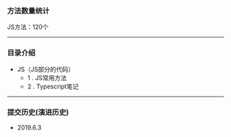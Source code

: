 ### 方法数量统计

JS方法：120个

---

### 目录介绍

- JS（JS部分的代码）
  - 1 . JS常用方法
  - 2 . Typescript笔记


---

### 提交历史(演进历史)

- 2019.6.3